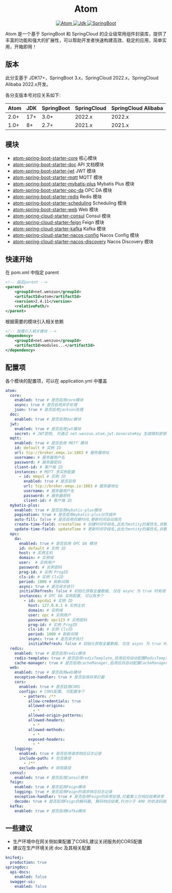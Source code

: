 <h1 align="center">Atom</h1>

<p align="center">
	<a target="_blank" href="https://central.sonatype.com/artifact/net.wenzuo/atom">
        <img alt="Atom" src="https://img.shields.io/maven-central/v/net.wenzuo/atom?label=Atom">
	</a>
	<a target="_blank" href="https://www.oracle.com/technetwork/java/javase/downloads/index.html">
		<img alt="Jdk" src="https://img.shields.io/badge/Jdk-17+-blue.svg" />
	</a>
	<a target="_blank" href="https://central.sonatype.com/artifact/org.springframework.boot/spring-boot">
        <img alt="SpringBoot" src="https://img.shields.io/badge/SpringBoot-3.0+-73b839.svg?logo=springboot" />
	</a>
</p>

Atom 是一个基于 SpringBoot 和 SpringCloud 的企业级常用组件封装库，提供了丰富的功能和强大的扩展性，可以帮助开发者快速构建高效、稳定的应用，简单实用，开箱即用！

## 版本

此分支基于 JDK17+，SpringBoot 3.x，SpringCloud 2022.x，SpringCloud Alibaba 2022.x开发。

各分支版本号对应关系如下:

| Atom | JDK | SpringBoot | SpringCloud | SpringCloud Alibaba |
|------|-----|------------|-------------|---------------------|
| 2.0+ | 17+ | 3.0+       | 2022.x      | 2022.x              |
| 1.0+ | 8+  | 2.7+       | 2021.x      | 2021.x              |

## 模块

- [atom-spring-boot-starter-core](atom-spring-boot-starter-core) 核心模块
- [atom-spring-boot-starter-doc](atom-spring-boot-starter-doc) API 文档模块
- [atom-spring-boot-starter-jwt](atom-spring-boot-starter-jwt) JWT 模块
- [atom-spring-boot-starter-mqtt](atom-spring-boot-starter-mqtt) MQTT 模块
- [atom-spring-boot-starter-mybatis-plus](atom-spring-boot-starter-mybatis-plus) Mybatis Plus 模块
- [atom-spring-boot-starter-opc-da](atom-spring-boot-starter-opc-da) OPC DA 模块
- [atom-spring-boot-starter-redis](atom-spring-boot-starter-redis) Redis 模块
- [atom-spring-boot-starter-scheduling](atom-spring-boot-starter-scheduling) Scheduling 模块
- [atom-spring-boot-starter-web](atom-spring-boot-starter-web) Web 模块
- [atom-spring-cloud-starter-consul](atom-spring-cloud-starter-consul) Consul 模块
- [atom-spring-cloud-starter-feign](atom-spring-cloud-starter-feign) Feign 模块
- [atom-spring-cloud-starter-kafka](atom-spring-cloud-starter-kafka) Kafka 模块
- [atom-spring-cloud-starter-nacos-config](atom-spring-cloud-starter-nacos-config) Nacos Config 模块
- [atom-spring-cloud-starter-nacos-discovery](atom-spring-cloud-starter-nacos-discovery) Nacos Discovery 模块

## 快速开始

在 pom.xml 中指定 parent

```xml
<!-- 指定parent -->
<parent>
	<groupId>net.wenzuo</groupId>
	<artifactId>atom</artifactId>
	<version>2.4.11</version>
	<relativePath/>
</parent>
```

根据需要的模块引入相关依赖

```xml
<!-- 按需引入相关模块 -->
<dependency>
	<groupId>net.wenzuo</groupId>
	<artifactId>modules...</artifactId>
</dependency>
```

## 配置项

各个模块的配置项，可以在 application.yml 中覆盖

```yaml
atom:
  core:
    enabled: true # 是否启用core模块
    async: true # 是否启用异步处理
    json: true # 是否启用jackson处理
  doc:
    enabled: true # 是否启用doc模块
  jwt:
    enabled: true # 是否启用jwt模块
    secret: # JWT密钥, 可通过 net.wenzuo.atom.jwt.GenerateKey 生成随机密钥
  mqtt:
    enabled: true # 是否启用 MQTT 模块
    id: default # 实例 ID
    url: tcp://broker.emqx.io:1883 # 服务器地址
    username: # 服务器用户名
    password: # 服务器密码
    client-id: # 客户端 ID
    instances: # MQTT 多实例配置
      - id: emqx1 # 实例 ID
        enabled: true # 是否启用
        url: tcp://broker.emqx.io:1883 # 服务器地址
        username: # 服务器用户名
        password: # 服务器密码
        client-id: # 客户端 ID
  mybatis-plus:
    enabled: true # 是否启用mybatis-plus模块
    pagination: true # 是否启用mybatis-plus分页插件
    auto-fill: false # 是否启用创建时间,更新时间自动填充
    create-time-field: createTime # 创建时间字段名,此处为entity的属性名,非数据库字段名
    update-time-field: updateTime # 更新时间字段名,此处为entity的属性名,非数据库字段名
  opc:
    da:
      enabled: true # 是否启用 OPC DA 模块
      id: default # 实例 ID
      host: # 实例主机
      domain: # 实例域
      user:  # 实例用户
      password: # 实例密码
      prog-id: # 实例 ProgID
      cls-id: # 实例 ClsID
      period: 1000 # 刷新间隔
      async: true # 是否异步执行
      initialRefresh: false # 初始化获取全量数据, 仅在 async 为 true 时有效
      instances: # OPC DA 实例配置, 可以有多个
        - id: opcda1 # 实例 ID
          host: 127.0.0.1 # 实例主机
          domain: # 实例域
          user: opc # 实例用户
          password: opc123 # 实例密码
          prog-id: # 实例 ProgID
          cls-id: # 实例 ClsID
          period: 1000 # 刷新间隔
          async: true # 是否异步执行
          initialRefresh: false # 初始化获取全量数据, 仅在 async 为 true 时有效
  redis:
    enabled: true # 是否启用redis模块
    redis-template: true # 是否启用redisTemplate,启用后将自动配置RedisTemplate<String, Object>, 使用jackson序列化value
    cache-manager: true # 是否启用cacheManager,启用后将自动配置CacheManager, 使用jackson序列化value
  web:
    enabled: true # 是否启用web模块
    exception-handler: true # 是否启用异常拦截
    cors:
      enabled: true # 是否启用CORS
      configs: # CORS配置, 可配置多个
        - pattern: /**
          allow-credentials: true
          allowed-origins:
            - *
          allowed-origin-patterns:
          allowed-headers:
            - *
          allowed-methods:
            - *
          exposed-headers:
            - *
    logging:
      enabled: true # 是否启用请求响应日志记录
      include-path: # 包含路径
        - /**
      exclude-path: # 排除路径
  consul:
    enabled: true # 是否启用Consul模块
  feign:
    enabled: true # 是否启用Feign模块
    logging: true # 是否启用Feign的请求响应日志记录
    exception-handler: true # 是否启用Feign的异常处理,拦截第三方响应结果异常
    decode: true # 是否启用Feign的解码器, 解码响应结果,针对小于 400 的状态码抛出异常
  kafka:
    enabled: true # 是否启用Kafka模块
```

## 一些建议

- 生产环境中在网关侧如果配置了CORS,建议关闭服务的CORS配置
- 建议在生产环境关闭 doc 及其相关配置

```yaml
knife4j:
  production: true
springdoc:
  api-docs:
    enabled: false
  swagger-ui:
    enabled: false
```
